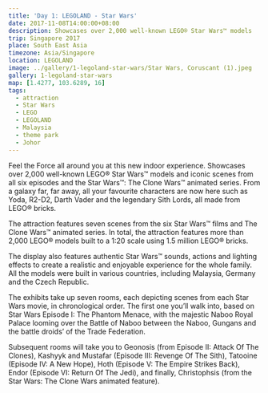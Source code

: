 ```yaml
---
title: 'Day 1: LEGOLAND - Star Wars'
date: 2017-11-08T14:00:00+08:00
description: Showcases over 2,000 well-known LEGO® Star Wars™ models
trip: Singapore 2017
place: South East Asia
timezone: Asia/Singapore
location: LEGOLAND
image: ../gallery/1-legoland-star-wars/Star Wars, Coruscant (1).jpeg
gallery: 1-legoland-star-wars
map: [1.4277, 103.6289, 16]
tags:
  - attraction
  - Star Wars
  - LEGO
  - LEGOLAND
  - Malaysia
  - theme park
  - Johor
---
```


Feel the Force all around you at this new indoor experience. Showcases over 2,000 well-known LEGO® Star Wars™ models and iconic scenes from all six episodes and the Star Wars™: The Clone Wars™ animated series. From a galaxy far, far away, all your favourite characters are now here such as Yoda, R2-D2, Darth Vader and the legendary Sith Lords, all made from LEGO® bricks.

The attraction features seven scenes from the six Star Wars™ films and The Clone Wars™ animated series. In total, the attraction features more than 2,000 LEGO® models built to a 1:20 scale using 1.5 million LEGO® bricks.

The display also features authentic Star Wars™ sounds, actions and lighting effects to create a realistic and enjoyable experience for the whole family. All the models were built in various countries, including Malaysia, Germany and the Czech Republic.

The exhibits take up seven rooms, each depicting scenes from each Star Wars movie, in chronological order. The first one you’ll walk into, based on Star Wars Episode I: The Phantom Menace, with the majestic Naboo Royal Palace looming over the Battle of Naboo between the Naboo, Gungans and the battle droids’ of the Trade Federation.

Subsequent rooms will take you to Geonosis (from Episode II: Attack Of The Clones), Kashyyk and Mustafar (Episode III: Revenge Of The Sith), Tatooine (Episode IV: A New Hope), Hoth (Episode V: The Empire Strikes Back), Endor (Episode VI: Return Of The Jedi), and finally, Christophsis (from the Star Wars: The Clone Wars animated feature).
